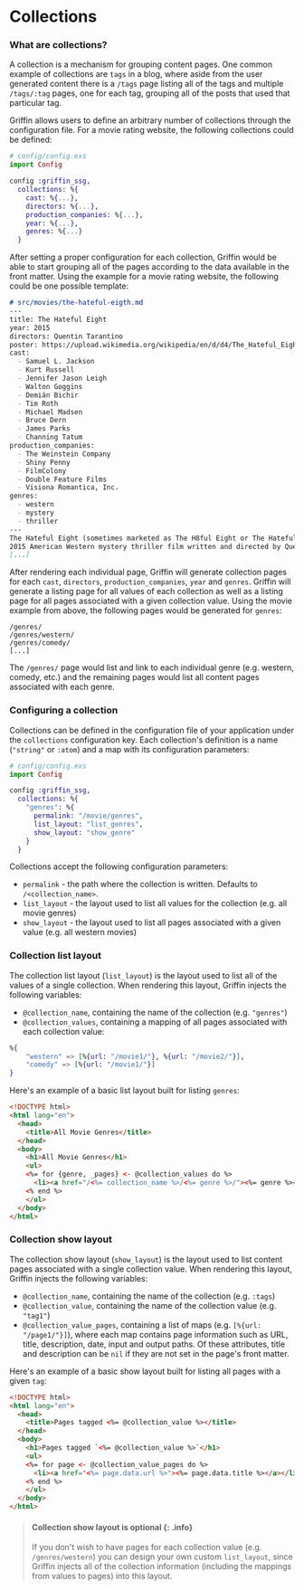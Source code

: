 # Collections

### What are collections?

A collection is a mechanism for grouping content pages. One common example of collections are `tags` in a blog,
where aside from the user generated content there is a `/tags` page listing all of the tags
and multiple `/tags/:tag` pages, one for each tag, grouping all of the posts that used that particular tag.

Griffin allows users to define an arbitrary number of collections through the configuration file.
For a movie rating website, the following collections could be defined:

```elixir
# config/config.exs
import Config

config :griffin_ssg,
  collections: %{
    cast: %{...},
    directors: %{...},
    production_companies: %{...},
    year: %{...},
    genres: %{...}
  }
```

After setting a proper configuration for each collection, Griffin would be able to start grouping all of the pages according to the data available in the front matter. Using the example for a movie rating website, the following could be one possible template:

```markdown
# src/movies/the-hateful-eigth.md
---
title: The Hateful Eight
year: 2015
directors: Quentin Tarantino
poster: https://upload.wikimedia.org/wikipedia/en/d/d4/The_Hateful_Eight.jpg
cast:
  - Samuel L. Jackson
  - Kurt Russell
  - Jennifer Jason Leigh
  - Walton Goggins
  - Demián Bichir
  - Tim Roth
  - Michael Madsen
  - Bruce Dern
  - James Parks
  - Channing Tatum
production_companies:
  - The Weinstein Company
  - Shiny Penny
  - FilmColony
  - Double Feature Films
  - Visiona Romantica, Inc.
genres:
  - western
  - mystery
  - thriller
---
The Hateful Eight (sometimes marketed as The H8ful Eight or The Hateful 8) is a
2015 American Western mystery thriller film written and directed by Quentin Tarantino.
[...]
```

After rendering each individual page, Griffin will generate collection pages for each `cast`, `directors`, `production_companies`, `year` and `genres`. Griffin will generate a listing page for all values of each collection as well as a listing page for all pages associated with a given collection value. Using the movie example from above, the following pages would be generated for `genres`:

```text
/genres/
/genres/western/
/genres/comedy/
[...]
```

The `/genres/` page would list and link to each individual genre (e.g. western, comedy, etc.) and the remaining pages would list all content pages associated with each genre.

### Configuring a collection

Collections can be defined in the configuration file of your application under the `collections` configuration key. Each collection's definition is a name (`"string"` or `:atom`) and a map with its configuration parameters:

```elixir
# config/config.exs
import Config

config :griffin_ssg,
  collections: %{
    "genres": %{
      permalink: "/movie/genres",
      list_layout: "list_genres",
      show_layout: "show_genre"
    }
  }
```

Collections accept the following configuration parameters:

* `permalink` - the path where the collection is written. Defaults to `/<collection_name>`.
* `list_layout` - the layout used to list all values for the collection (e.g. all movie genres)
* `show_layout` - the layout used to list all pages associated with a given value (e.g. all western movies)

### Collection list layout

The collection list layout (`list_layout`) is the layout used to list all of the values of a single collection. When rendering this layout, Griffin injects the following variables:

* `@collection_name`, containing the name of the collection (e.g. `"genres"`)
* `@collection_values`, containing a mapping of all pages associated with each collection value:
```elixir
%{
    "western" => [%{url: "/movie1/"}, %{url: "/movie2/"}],
    "comedy" => [%{url: "/movie1/"}]
}
```

Here's an example of a basic list layout built for listing `genres`:

```html
<!DOCTYPE html>
<html lang="en">
  <head>
    <title>All Movie Genres</title>
  </head>
  <body>
    <h1>All Movie Genres</h1>
    <ul>
    <%= for {genre, _pages} <- @collection_values do %>
      <li><a href="/<%= collection_name %>/<%= genre %>/"><%= genre %></a></li>
    <% end %>
    </ul>
  </body>
</html>
```

### Collection show layout

The collection show layout (`show_layout`) is the layout used to list content pages associated with a single collection value. When rendering this layout, Griffin injects the following variables:
* `@collection_name`, containing the name of the collection (e.g. `:tags`)
* `@collection_value`, containing the name of the collection value (e.g. `"tag1"`)
* `@collection_value_pages`, containing a list of maps (e.g. `[%{url: "/page1/"}]`),
where each map contains page information such as URL, title, description, date, input and output paths. Of these attributes, title and description can be `nil` if they are not set in the page's front matter.

Here's an example of a basic show layout built for listing all pages with a given `tag`:

```html
<!DOCTYPE html>
<html lang="en">
  <head>
    <title>Pages tagged <%= @collection_value %></title>
  </head>
  <body>
    <h1>Pages tagged `<%= @collection_value %>`</h1>
    <ul>
    <%= for page <- @collection_value_pages do %>
      <li><a href="<%= page.data.url %>"><%= page.data.title %></a></li>
    <% end %>
    </ul>
  </body>
</html>
```

> #### Collection show layout is optional {: .info}
>
> If you don't wish to have pages for each collection value (e.g. `/genres/western`) you can design your own
> custom `list_layout`, since Griffin injects all of the collection information (including the mappings from
> values to pages) into this layout.